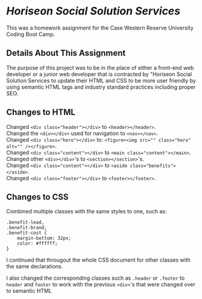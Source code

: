 # __*Horiseon Social Solution Services*__
This was a homework assignment for the Case Western Reserve University Coding Boot Camp.


## __Details About This Assignment__
The purpose of this project was to be in the place of either a front-end web developer or a junior web developer that is contracted by "Horiseon Social Solution Services to update their HTML and CSS to be more user friendly by using semantic HTML tags and industry standard practices including proper SEO.


## Changes to HTML
Changed `<div class="header"></div>` to `<header></header>`. <br>
Changed the `<div></div>` used for navigation to `<nav></nav>`. <br>
Changed `<div class="hero"></div>` to: `<figure><img src="" class="hero" alt="" /></figure>`. <br>
Changed `<div class="content"></div>` to `<main class="content"></main>`. <br>
Changed other `<div></div>`'s to `<section></section>`'s. <br>
Changed `<div class="content"></div>` to `<aside class="benefits"></aside>`. <br>
Changed `<div class="footer"></div>` to `<footer></footer>`. <br>




## Changes to CSS

Combined multiple classes with the same styles to one, such as:
```
.benefit-lead,
.benefit-brand,
.benefit-cost {
    margin-bottom: 32px;
    color: #ffffff;
}
```
I continued that througout the whole CSS document for other classes with the same declarations. <br>

I also changed the corresponding classes such as `.header` or `.footer` to `header` and `footer` to work with the previous `<div>`'s that were changed over to semantic HTML
